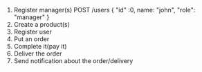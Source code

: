 1. Register manager(s)
   POST /users
   { "id" :0, name: "john", "role": "manager"
   }
2. Create a product(s)
3. Register user
4. Put an order
5. Complete it(pay it)
6. Deliver the order
7. Send notification about the order/delivery